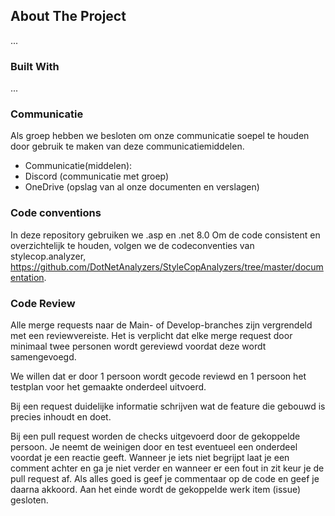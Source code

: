 <a name="Bumbo"></a>

<!-- ABOUT THE PROJECT -->
## About The Project

...

### Built With

...

### Communicatie

Als groep hebben we besloten om onze communicatie soepel te houden door gebruik te maken van deze communicatiemiddelen.

* Communicatie(middelen): 
* Discord (communicatie met groep) 
* OneDrive (opslag van al onze documenten en verslagen) 

### Code conventions

In deze repository gebruiken we .asp en .net 8.0 Om de code consistent en overzichtelijk te houden, volgen we de codeconventies van stylecop.analyzer, https://github.com/DotNetAnalyzers/StyleCopAnalyzers/tree/master/documentation.

### Code Review

Alle merge requests naar de Main- of Develop-branches zijn vergrendeld met een reviewvereiste. Het is verplicht dat elke merge request door minimaal twee personen wordt gereviewd voordat deze wordt samengevoegd.

We willen dat er door 1 persoon wordt gecode reviewd en 1 persoon het testplan voor het gemaakte onderdeel uitvoerd.

Bij een request duidelijke informatie schrijven wat de feature die gebouwd is precies inhoudt en doet.

Bij een pull request worden de checks uitgevoerd door de gekoppelde persoon. Je neemt de weinigen door en test eventueel een onderdeel voordat je een reactie geeft. Wanneer je iets niet begrijpt laat je een comment achter en ga je niet verder en wanneer er een fout in zit keur je de pull request af. Als alles goed is geef je commentaar op de code en geef je daarna akkoord. Aan het einde wordt de gekoppelde werk item (issue) gesloten.
